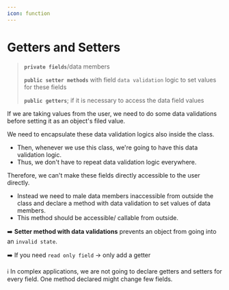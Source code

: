 ```yaml
---
icon: function
---
```


# Getters and Setters

> **`private fields`**/data members
>
> **`public setter methods`** with field `data validation` logic to set values for these fields&#x20;
>
> **`public getters`**; if it is necessary to access the data field values&#x20;

If we are taking values from the user, we need to do some data validations before setting it as an object's filed value.

We need to encapsulate these data validation logics also inside the class.&#x20;

* Then, whenever we use this class, we're going to have this data validation logic.&#x20;
* Thus, we don't have to repeat data validation logic everywhere.

Therefore, we can't make these fields directly accessible to the user directly.

* Instead we need to male data members inaccessible from outside the class and declare a method with data validation to set values of data members.
* This method should be accessible/ callable from outside.



➡️ **Setter method with data validations** prevents an object from going into an `invalid state`.

➡️ If you need `read only field` -> only add a getter



ℹ️ In complex applications, we are not going to declare getters and setters for every field. One method declared might change few fields.
